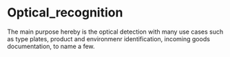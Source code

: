 # Optical_recognition
The main purpose hereby is the optical detection with many use cases such as type plates, product and environmenr identification, incoming goods documentation, to name a few.
